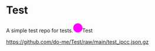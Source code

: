 # Test

A simple test repo for tests.<span style="height: 25px;width: 25px;background-color: magenta;border-radius: 50%;display: inline-block;"></span>Test

https://github.com/do-me/Test/raw/main/test_ipcc.json.gz

